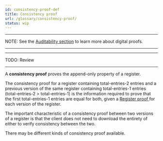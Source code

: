 ```yaml
---
id: consistency-proof-def
title: Consistency proof
url: /glossary/consistency-proof/
status: wip
---
```


***
NOTE: See the [Auditability section](/auditability/) to learn more about
digital proofs.
***

***
TODO: Review
***

A **consistency proof** proves the append-only property of a register.

The consistency proof for a register containing total-entries-2 entries and a
previous version of the same register containing total-entries-1 entries
(total-entries-2 > total-entries-1) is the information required to prove that
the first total-entries-1 entries are equal for both, given a [Register proof
](/glossary/register-proof) for each version of the register.

The important characteristic of a consistency proof between two versions of a
register is that the client does not need to download the entirety of either
to verify consistency between the two.

There may be different kinds of consistency proof available.




